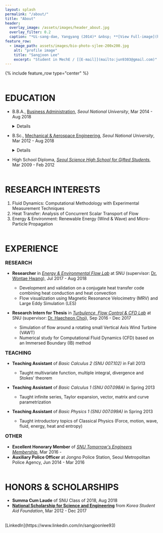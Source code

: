 ```yaml
---
layout: splash
permalink: "/about/"
title: "About"
header:
  overlay_image: /assets/images/header_about.jpg
  overlay_filter: 0.2
  caption: "*Ui-sang-dae, Yangyang (2014)* &nbsp; **[View Full-image](https://sangjoonlee.tk/assets/photographs/ui_sang_dae_yang_yang_2014.jpg)**"
feature_row:
  - image_path: assets/images/bio-photo-sjlee-200x200.jpg
    alt: "profile image"
    title: "Sangjoon Lee"
    excerpt: "Student in MechE / [[E-mail]](mailto:jun9303@gmail.com)"
---
```


{% include feature_row type="center" %}

# EDUCATION

- B.B.A., [Business Administration](http://cba.snu.ac.kr/en), *Seoul National University*, Mar 2014 - Aug 2018
    <small><details>
      <summary>Business courses taken</summary>
    
      Capital Markets and Accounting, Corporate Strategy, Fundamentals of Economics, Human Resource Management, International Business Management, Management Information System, Management Science, Managerial Accounting, Marketing Management, Mathematics for Economics, Operations Management, Principles of Accounting, Principles of Management
    </details></small>
- B.Sc., [Mechanical & Aerospace Engineering](http://me.snu.ac.kr/eng), *Seoul National University*, Mar 2012 - Aug 2018
    <small><details>
      <summary>Engineering courses taken</summary>
    
      Applied Fluid Mechanics, Creative Engineering Design, Digital Computer Concept and Practice, Digital Fabrication and Manufacturing, Dynamics, Engineering Mathematics (1 & 2), Fluid Mechanics, Heat Transfer, Introduction to Electrical and Computer Engineering, Management in Mechanical Engineering (1 & 2), Manufacturing Processes, Mechanical Drawing, Mechanical Engineering Lab. (1 & 2), Mechanical System Design Project (1 & 2), Mechanics and Design, Solid Mechanics, Thermodynamics, Writing in Science & Technology
    </details></small>
- High School Diploma, *[Seoul Science High School for Gifted Students](http://en.sshs.hs.kr)*, Mar 2009 - Feb 2012

# RESEARCH INTERESTS

1. Fluid Dynamics: Computational Methodology with Experimental Measurement Techniques
2. Heat Transfer: Analysis of Concurrent Scalar Transport of Flow
3. Energy & Environment: Renewable Energy (Wind & Wave) and Micro-Particle Propagation

# EXPERIENCE

### RESEARCH

- **Researcher** in *[Energy & Environmental Flow Lab](http://eeflow.snu.ac.kr)* at SNU (supervisor: [Dr. Wontae Hwang](http://me.snu.ac.kr/eng/01_intro/faculty_view.asp?pid=137)), Jul 2017 - Aug 2018
  + Development and validation on a conjugate heat transfer code combining heat conduction and heat convection
  + Flow visualization using Magnetic Resonance Velocimetry (MRV) and Large Eddy Simulation (LES)

- **Research Intern for Thesis** in *[Turbulence, Flow Control & CFD Lab](http://tfc.snu.ac.kr)* at SNU (supervisor: [Dr. Haecheon Choi](http://me.snu.ac.kr/eng/01_intro/faculty_view.asp?pid=39)), Sep 2016 - Dec 2017
  + Simulation of flow around a rotating small Vertical Axis Wind Turbine (VAWT)
  + Numerical study for Computational Fluid Dynamics (CFD) based on an Immersed Boundary (IB) method

### TEACHING

- **Teaching Assistant** of *Basic Calculus 2 (SNU 007.102)* in Fall 2013
  + Taught multivariate function, multiple integral, divergence and Stokes' theorem

- **Teaching Assistant** of *Basic Calculus 1 (SNU 007.098A)* in Spring 2013
  + Taught infinite series, Taylor expansion, vector, matrix and curve parametrization

- **Teaching Assistant** of *Basic Physics 1 (SNU 007.099A)* in Spring 2013
  + Taught introductory topics of Classical Physics (Force, motion, wave, fluid, energy, heat and entropy)

### OTHER

- **Excellent Honorary Member** of *[SNU Tomorrow's Engineers Membership](https://honor.snu.ac.kr)*, Mar 2016 -
- **Auxiliary Police Officer** at Jongno Police Station, Seoul Metropolitan Police Agency, Jun 2014 - Mar 2016

# HONORS & SCHOLARSHIPS

- **Summa Cum Laude** of SNU Class of 2018, Aug 2018
- **[National Scholarship for Science and Engineering](http://www.kosaf.go.kr/eng/jsp/aid/aid02_01_01.jsp?ttab1=0)** from *Korea Student Aid Foundation*, Mar 2012 - Dec 2017
  
<br>
[LinkedIn](https://www.linkedin.com/in/sangjoonlee93)

<style type="text/css">
.archive__item-teaser img {
	max-width:200px;
}
h1 {
	margin-top:2em;
}
h3 {
	margin-top:0.5em;
}
</style>

